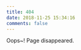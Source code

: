 ```yaml
---
title: 404
date: 2018-11-25 15:34:16
comments: false
---
```


Oops~! Page disappeared.

<script type="text/plain" src="http://www.qq.com/404/search_children.js" charset="utf-8" homePageUrl="/" homePageName="回到我的主页"></script>
<script src="https://qzone.qq.com/gy/404/data.js" charset="utf-8"></script>
<script src="https://qzone.qq.com/gy/404/page.js" charset="utf-8"></script>
